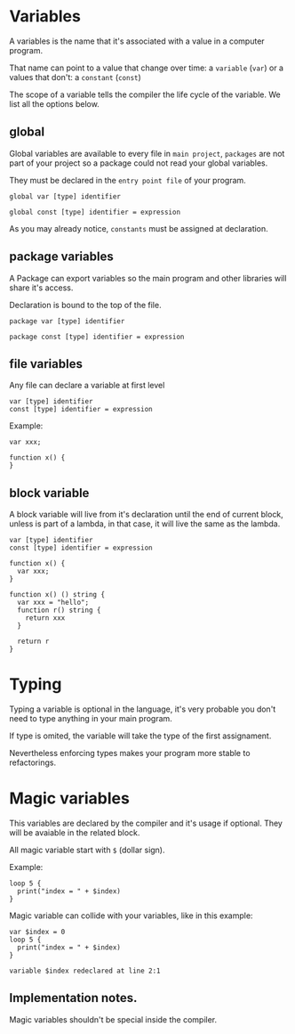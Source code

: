 # Variables

A variables is the name that it's associated with a value in a computer program.

That name can point to a value that change over time: a `variable` (`var`)
or a values that don't: a `constant` (`const`)

The scope of a variable tells the compiler the life cycle of the variable.
We list all the options below.

<a name="global-variables"></a>
## global

Global variables are available to every file in `main project`,
`packages` are not part of your project so a package could not
read your global variables.

They must be declared in the `entry point file` of your program.

```syntax
global var [type] identifier

global const [type] identifier = expression
```

As you may already notice, `constants` must be assigned at declaration.

<a name="package-variables"></a>
## package variables

A Package can export variables so the main program and other libraries will share
it's access.

Declaration is bound to the top of the file.

```syntax
package var [type] identifier

package const [type] identifier = expression
```

<a name="file-variables"></a>
## file variables

Any file can declare a variable at first level

```syntax
var [type] identifier
const [type] identifier = expression
```

Example:

```language
var xxx;

function x() {
}
```

## block variable

A block variable will live from it's declaration until the end of current block,
unless is part of a lambda, in that case, it will live the same as the lambda.

```syntax
var [type] identifier
const [type] identifier = expression
```

```language
function x() {
  var xxx;
}

function x() () string {
  var xxx = "hello";
  function r() string {
    return xxx
  }

  return r
}

```

# Typing

Typing a variable is optional in the language, it's very probable you don't need
to type anything in your main program.

If type is omited, the variable will take the type of the first assignament.

Nevertheless enforcing types makes your program more stable to refactorings.


# Magic variables

This variables are declared by the compiler and it's usage if optional.
They will be avaiable in the related block.

All magic variable start with `$` (dollar sign).

Example:
```language
loop 5 {
  print("index = " + $index)
}
```

Magic variable can collide with your variables, like in this example:

```language
var $index = 0
loop 5 {
  print("index = " + $index)
}
```

```error
variable $index redeclared at line 2:1
```

## Implementation notes.

Magic variables shouldn't be special inside the compiler.
